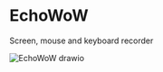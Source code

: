 # EchoWoW

Screen, mouse and keyboard recorder

![EchoWoW drawio](https://github.com/Mrasipila/EchoWoW/assets/30113273/01043022-df17-4877-8cc9-78ef45762578)
